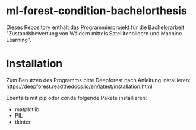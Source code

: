 # ml-forest-condition-bachelorthesis
Dieses Repository enthält das Programmierprojekt für die Bachelorarbeit "Zustandsbewertung von Wäldern mittels Satellitenbildern und Machine Learning".

# Installation
Zum Benutzen des Programms bitte Deepforest nach Anleitung installieren:
https://deepforest.readthedocs.io/en/latest/installation.html

Ebenfalls mit pip oder conda folgende Pakete installieren:
- matplotlib
- PIL
- tkinter